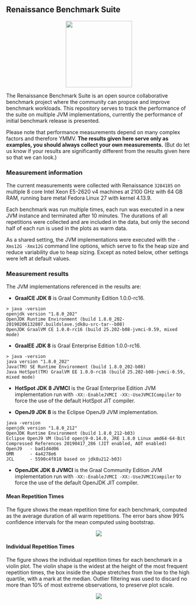 ## Renaissance Benchmark Suite

<p align="center"><img height="180px" src="https://github.com/renaissance-benchmarks/renaissance/raw/master/website/resources/images/mona-lisa-round.png"/></p>

The Renaissance Benchmark Suite is an open source collaborative benchmark project where the community can propose and improve benchmark workloads.
This repository serves to track the performance of the suite on multiple JVM implementations,
currently the performance of initial benchmark release is presented.

Please note that performance measurements depend on many complex factors and therefore YMMV.
**The results given here serve only as examples, you should always collect your own measurements.**
(But do let us know if your results are significantly different from the results given here so that we can look.)

### Measurement information

The current measurements were collected with Renaissance `3284185` on multiple
8 core Intel Xeon E5-2620 v4 machines at 2100 GHz with 64 GB RAM,
running bare metal Fedora Linux 27 with kernel 4.13.9.

Each benchmark was run multiple times, each run was executed in a new JVM instance and terminated after 10 minutes.
The durations of all repetitions were collected and are included in the data,
but only the second half of each run is used in the plots as warm data.

As a shared setting, the JVM implementations were executed with the `-Xms12G -Xmx12G` command line options,
which serve to fix the heap size and reduce variability due to heap sizing.
Except as noted below, other settings were left at default values.

### Measurement results

The JVM implementations referenced in the results are:

- **GraalCE JDK 8** is Graal Community Edition 1.0.0-rc16.
```
> java -version
openjdk version "1.8.0_202"
OpenJDK Runtime Environment (build 1.8.0_202-20190206132807.buildslave.jdk8u-src-tar--b08)
OpenJDK GraalVM CE 1.0.0-rc16 (build 25.202-b08-jvmci-0.59, mixed mode)
```

- **GraalEE JDK 8** is Graal Enterprise Edition 1.0.0-rc16.
```
> java -version
java version "1.8.0_202"
Java(TM) SE Runtime Environment (build 1.8.0_202-b08)
Java HotSpot(TM) GraalVM EE 1.0.0-rc16 (build 25.202-b08-jvmci-0.59, mixed mode)
```

- **HotSpot JDK 8 JVMCI** is the Graal Enterprise Edition JVM implementation run with `-XX:-EnableJVMCI -XX:-UseJVMCICompiler` to force the use of the default HotSpot JIT compiler.

- **OpenJ9 JDK 8** is the Eclipse OpenJ9 JVM implementation.
```
java -version
openjdk version "1.8.0_212"
OpenJDK Runtime Environment (build 1.8.0_212-b03)
Eclipse OpenJ9 VM (build openj9-0.14.0, JRE 1.8.0 Linux amd64-64-Bit Compressed References 20190417_286 (JIT enabled, AOT enabled)
OpenJ9   - bad1d4d06
OMR      - 4a4278e6
JCL      - 5590c4f818 based on jdk8u212-b03)
```

- **OpenJDK JDK 8 JVMCI** is the Graal Community Edition JVM implementation run with `-XX:-EnableJVMCI -XX:-UseJVMCICompiler` to force the use of the default OpenJDK JIT compiler.

#### Mean Repetition Times

The figure shows the mean repetition time for each benchmark, computed as the average duration of all warm repetitions.
The error bars show 99% confidence intervals for the mean computed using bootstrap.

<p align="center"><img src="https://github.com/renaissance-benchmarks/measurements/raw/master/overview-mean.png"/></p>

#### Individual Repetition Times

The figure shows the individual repetition times for each benchmark in a violin plot.
The violin shape is the widest at the height of the most frequent repetition times,
the box inside the shape stretches from the low to the high quartile,
with a mark at the median.
Outlier filtering was used to discard no more than 10% of most extreme observations, to preserve plot scale.

<p align="center"><img src="https://github.com/renaissance-benchmarks/measurements/raw/master/overview-violin.png"/></p>
